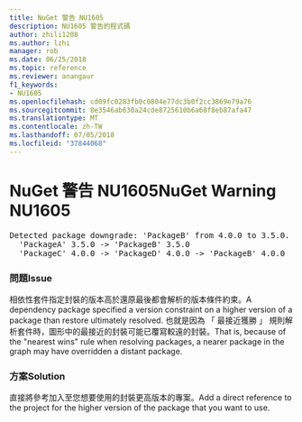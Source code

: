 ```yaml
---
title: NuGet 警告 NU1605
description: NU1605 警告的程式碼
author: zhili1208
ms.author: lzhi
manager: rob
ms.date: 06/25/2018
ms.topic: reference
ms.reviewer: anangaur
f1_keywords:
- NU1605
ms.openlocfilehash: cd09fc0283fb0c0804e77dc3b0f2cc3869e79a76
ms.sourcegitcommit: 8e3546ab630a24cde8725610b6a68f8eb87afa47
ms.translationtype: MT
ms.contentlocale: zh-TW
ms.lasthandoff: 07/05/2018
ms.locfileid: "37844068"
---
```

# <a name="nuget-warning-nu1605"></a><span data-ttu-id="7df73-103">NuGet 警告 NU1605</span><span class="sxs-lookup"><span data-stu-id="7df73-103">NuGet Warning NU1605</span></span>

<pre>Detected package downgrade: 'PackageB' from 4.0.0 to 3.5.0. Reference the package directly from the project to select a different version.<br/>  'PackageA' 3.5.0 -> 'PackageB' 3.5.0<br/>  'PackageC' 4.0.0 -> 'PackageD' 4.0.0 -> 'PackageB' 4.0.0</pre>

### <a name="issue"></a><span data-ttu-id="7df73-104">問題</span><span class="sxs-lookup"><span data-stu-id="7df73-104">Issue</span></span>
<span data-ttu-id="7df73-105">相依性套件指定封裝的版本高於還原最後都會解析的版本條件約束。</span><span class="sxs-lookup"><span data-stu-id="7df73-105">A dependency package specified a version constraint on a higher version of a package than restore ultimately resolved.</span></span> <span data-ttu-id="7df73-106">也就是因為 「 最接近獲勝 」 規則解析套件時，圖形中的最接近的封裝可能已覆寫較遠的封裝。</span><span class="sxs-lookup"><span data-stu-id="7df73-106">That is, because of the "nearest wins" rule when resolving packages, a nearer package in the graph may have overridden a distant package.</span></span>

### <a name="solution"></a><span data-ttu-id="7df73-107">方案</span><span class="sxs-lookup"><span data-stu-id="7df73-107">Solution</span></span>
<span data-ttu-id="7df73-108">直接將參考加入至您想要使用的封裝更高版本的專案。</span><span class="sxs-lookup"><span data-stu-id="7df73-108">Add a direct reference to the project for the higher version of the package that you want to use.</span></span>